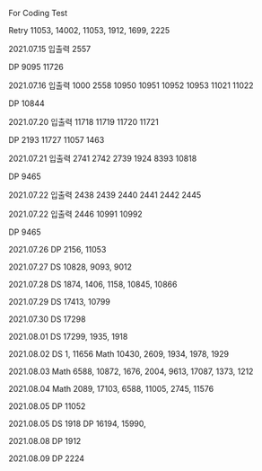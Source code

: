 For Coding Test

Retry
11053, 14002, 11053, 1912, 1699, 2225

2021.07.15
입출력
2557

DP
9095
11726

2021.07.16
입출력
1000
2558
10950
10951
10952
10953
11021
11022

DP
10844

2021.07.20
입출력
11718
11719
11720
11721

DP
2193
11727
11057
1463

2021.07.21
입출력
2741
2742
2739
1924
8393
10818

DP
9465

2021.07.22
입출력
2438
2439
2440
2441
2442
2445

2021.07.22
입출력
2446
10991
10992

DP
9465

2021.07.26
DP
2156, 11053

2021.07.27
DS
10828, 9093, 9012

2021.07.28
DS
1874, 1406, 1158, 10845, 10866

2021.07.29
DS
17413, 10799

2021.07.30
DS
17298

2021.08.01
DS
17299, 1935, 1918


2021.08.02
DS
1, 11656
Math
10430, 2609, 1934, 1978, 1929

2021.08.03
Math
6588, 10872, 1676, 2004, 9613, 17087, 1373, 1212

2021.08.04
Math
2089, 17103, 6588, 11005, 2745, 11576

2021.08.05
DP
11052

2021.08.05
DS
1918
DP
16194, 15990,

2021.08.08
DP
1912

2021.08.09
DP
2224